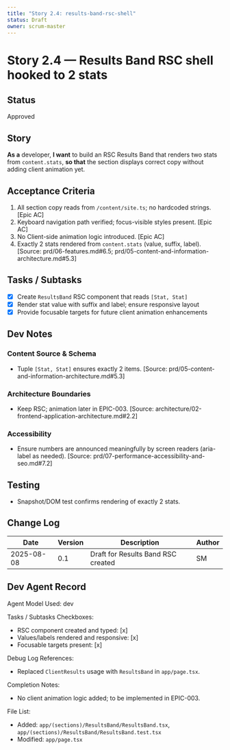 ```yaml
---
title: "Story 2.4: results-band-rsc-shell"
status: Draft
owner: scrum-master
---
```


# Story 2.4 — Results Band RSC shell hooked to 2 stats

## Status
Approved

## Story
**As a** developer,
**I want** to build an RSC Results Band that renders two stats from `content.stats`,
**so that** the section displays correct copy without adding client animation yet.

## Acceptance Criteria
1. All section copy reads from `/content/site.ts`; no hardcoded strings. [Epic AC]
2. Keyboard navigation path verified; focus-visible styles present. [Epic AC]
3. No Client-side animation logic introduced. [Epic AC]
4. Exactly 2 stats rendered from `content.stats` (value, suffix, label). [Source: prd/06-features.md#6.5; prd/05-content-and-information-architecture.md#5.3]

## Tasks / Subtasks
- [x] Create `ResultsBand` RSC component that reads `[Stat, Stat]`
- [x] Render stat value with suffix and label; ensure responsive layout
- [x] Provide focusable targets for future client animation enhancements

## Dev Notes

### Content Source & Schema
- Tuple `[Stat, Stat]` ensures exactly 2 items. [Source: prd/05-content-and-information-architecture.md#5.3]

### Architecture Boundaries
- Keep RSC; animation later in EPIC-003. [Source: architecture/02-frontend-application-architecture.md#2.2]

### Accessibility
- Ensure numbers are announced meaningfully by screen readers (aria-label as needed). [Source: prd/07-performance-accessibility-and-seo.md#7.2]

## Testing
- Snapshot/DOM test confirms rendering of exactly 2 stats.

## Change Log
| Date       | Version | Description                             | Author |
|------------|---------|-----------------------------------------|--------|
| 2025-08-08 | 0.1     | Draft for Results Band RSC created      | SM     |

## Dev Agent Record
Agent Model Used: dev

Tasks / Subtasks Checkboxes:
- RSC component created and typed: [x]
- Values/labels rendered and responsive: [x]
- Focusable targets present: [x]

Debug Log References:
- Replaced `ClientResults` usage with `ResultsBand` in `app/page.tsx`.

Completion Notes:
- No client animation logic added; to be implemented in EPIC-003.

File List:
- Added: `app/(sections)/ResultsBand/ResultsBand.tsx`, `app/(sections)/ResultsBand/ResultsBand.test.tsx`
- Modified: `app/page.tsx`


